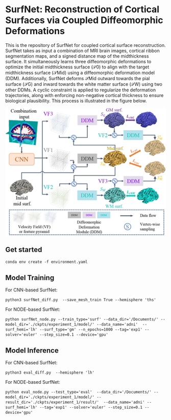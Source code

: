 # SurfNet: Reconstruction of Cortical Surfaces via Coupled Diffeomorphic Deformations

This is the repository of SurfNet for coupled cortical surface reconstruction. SurfNet takes as input a combination of MRI brain images, cortical ribbon segmentation maps, and a signed distance map of the midthickness surface. It simultaneously learns three diffeomorphic deformations to optimize the initial midthickness surface (𝒮0) to align with the target midthickness surface (𝒮Mid) using a diffeomorphic deformation model (DDM). Additionally, SurfNet deforms 𝒮Mid outward towards the pial surface (𝒮G) and inward towards the white matter surface (𝒮W) using two other DDMs. A cyclic constraint is applied to regularize the deformation trajectories, along with enforcing non-negative cortical thickness to ensure biological plausibility. This process is illustrated in the figure below. 

![Figure1](https://github.com/MLDataAnalytics/SurfNet/blob/main/F1.large.jpg)

## Get started 
```
conda env create -f environment.yaml
```

## Model Training 

For CNN-based SurfNet:
```
python3 surfNet_diff.py  --save_mesh_train True --hemisphere 'ths'   
```

For NODE-based SurfNet:
```
python surfNet_node.py --train_type='surf' --data_dir='/Documents/' --model_dir='./ckpts/experiment_1/model/' --data_name='adni'  --surf_hemi='lh' --surf_type='gm' --n_epochs=1000 --tag='exp1' --solver='euler' --step_size=0.1 --device='gpu'
```

## Model Inference 

For CNN-based SurfNet:
```
python3 eval_diff.py  --hemisphere 'lh'  
```

For NODE-based SurfNet:
```
python eval_node.py --test_type='eval'  --data_dir='/Documents/' --model_dir='./ckpts/experiment_1/model/' --result_dir='./ckpts/experiment_1/result/'  --data_name='adni' --surf_hemi='lh' --tag='exp1' --solver='euler' --step_size=0.1 --device='gpu'
```
